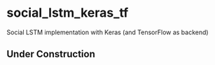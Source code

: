 # social_lstm_keras_tf
Social LSTM implementation with Keras (and TensorFlow as backend)

## **Under Construction**
